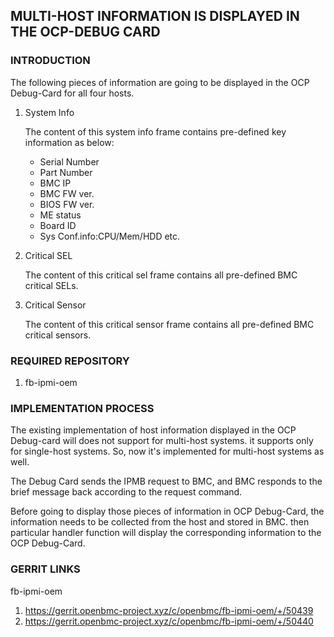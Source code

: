 ## MULTI-HOST INFORMATION IS DISPLAYED IN THE OCP-DEBUG CARD

### INTRODUCTION

The following pieces of information are going to be displayed in the OCP Debug-Card
for all four hosts.

1. System Info

   The content of this system info frame contains pre-defined key information as below:
   * Serial Number
   * Part Number
   * BMC IP
   * BMC FW ver.
   * BIOS FW ver.
   * ME status
   * Board ID
   * Sys Conf.info:CPU/Mem/HDD etc.

2. Critical SEL

   The content of this critical sel frame contains all pre-defined BMC critical SELs.

3. Critical Sensor

   The content of this critical sensor frame contains all pre-defined BMC critical
   sensors.

### REQUIRED REPOSITORY

1. fb-ipmi-oem

### IMPLEMENTATION PROCESS

The existing implementation of host information displayed in the OCP Debug-card
will does not support for multi-host systems. it supports only for single-host
systems. So, now it's implemented for multi-host systems as well.

The Debug Card sends the IPMB request to BMC, and BMC responds to the brief
message back according to the request command.

Before going to display those pieces of information in OCP Debug-Card, the 
information needs to be collected from the host and stored in BMC. then
particular handler function will display the corresponding information
to the OCP Debug-Card.

### GERRIT LINKS

 fb-ipmi-oem 
 1. https://gerrit.openbmc-project.xyz/c/openbmc/fb-ipmi-oem/+/50439
 2. https://gerrit.openbmc-project.xyz/c/openbmc/fb-ipmi-oem/+/50440
